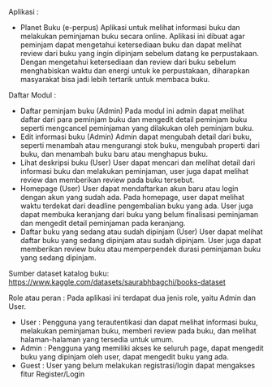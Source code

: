 Aplikasi	:
 - Planet Buku (e-perpus)
Aplikasi untuk melihat informasi buku dan melakukan peminjaman buku secara online. Aplikasi ini dibuat agar peminjam dapat mengetahui ketersediaan buku dan dapat melihat review dari buku yang ingin dipinjam sebelum datang ke perpustakaan. Dengan mengetahui ketersediaan dan review dari buku sebelum menghabiskan waktu dan energi untuk ke perpustakaan, diharapkan masyarakat bisa jadi lebih tertarik untuk membaca buku.

Daftar Modul	:
 - Daftar peminjam buku (Admin)
Pada modul ini admin dapat melihat daftar dari para peminjam buku dan mengedit detail peminjam buku seperti mengcancel peminjaman yang dilakukan oleh peminjam buku.
- Edit informasi buku (Admin)
Admin dapat mengubah detail dari buku, seperti menambah atau mengurangi stok buku, mengubah properti dari buku, dan menambah buku baru atau menghapus buku.
- Lihat deskripsi buku (User)
User dapat mencari dan melihat detail dari informasi buku dan melakukan peminjaman, user juga dapat melihat review dan memberikan review pada buku tersebut.
- Homepage (User)
User dapat mendaftarkan akun baru atau login dengan akun yang sudah ada. Pada homepage, user dapat melihat waktu terdekat dari deadline pengembalian buku yang ada. User juga dapat membuka keranjang dari buku yang belum finalisasi peminjaman dan mengedit detail peminjaman pada keranjang.
- Daftar buku yang sedang atau sudah dipinjam (User)
User dapat melihat daftar buku yang sedang dipinjam atau sudah dipinjam. User juga dapat memberikan review buku atau memperpendek durasi peminjaman buku yang sedang dipinjam.

Sumber dataset katalog buku: 
https://www.kaggle.com/datasets/saurabhbagchi/books-dataset

Role atau peran : 
Pada aplikasi ini terdapat dua jenis role, yaitu Admin dan User.
- User : Pengguna yang terautentikasi dan dapat melihat informasi buku, melakukan peminjaman buku, memberi review pada buku, dan melihat halaman-halaman yang tersedia untuk umum.
- Admin : Pengguna yang memiliki akses ke seluruh page, dapat mengedit buku yang dipinjam oleh user, dapat mengedit buku yang ada.
- Guest : User yang belum melakukan registrasi/login dapat mengakses fitur Register/Login
